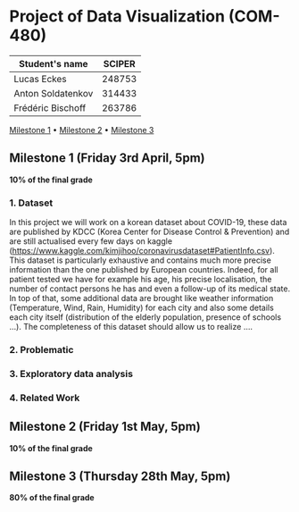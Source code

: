 # Project of Data Visualization (COM-480)

| Student's name | SCIPER |
| -------------- | ------ |
|Lucas Eckes|248753|
|Anton Soldatenkov|314433|
|Frédéric Bischoff |263786|

[Milestone 1](#milestone-1-friday-3rd-april-5pm) • [Milestone 2](#milestone-2-friday-1st-may-5pm) • [Milestone 3](#milestone-3-thursday-28th-may-5pm)

## Milestone 1 (Friday 3rd April, 5pm)

**10% of the final grade**
### 1. Dataset
In this project we will work on a korean dataset about COVID-19, these data are published by KDCC (Korea Center for Disease Control & Prevention) and are still actualised every few days on kaggle (https://www.kaggle.com/kimjihoo/coronavirusdataset#PatientInfo.csv). This dataset is particularly exhaustive and contains much more precise information than the one published by European countries. Indeed, for all patient tested we have for example his age, his precise localisation, the number of contact persons he has and even a follow-up of its medical state. In top of that, some additional data are brought like weather information (Temperature, Wind, Rain, Humidity) for each city and also some details each city itself (distribution of the elderly population, presence of schools …). The completeness of this dataset should allow us to realize ….
### 2. Problematic
### 3. Exploratory data analysis
### 4. Related Work

## Milestone 2 (Friday 1st May, 5pm)

**10% of the final grade**




## Milestone 3 (Thursday 28th May, 5pm)

**80% of the final grade**

